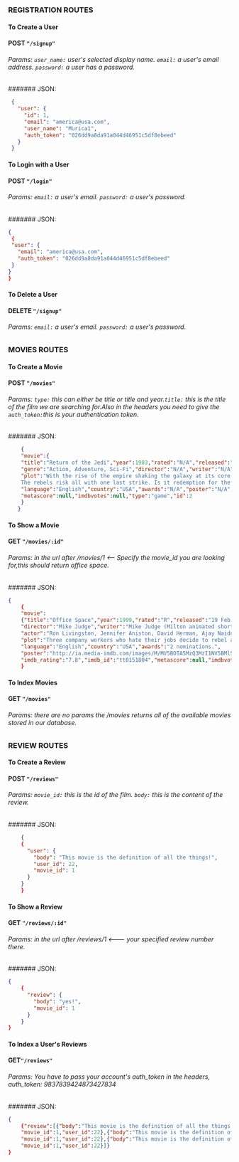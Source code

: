 ### REGISTRATION ROUTES

#### To Create a User
#### POST `"/signup"`
###### Params: `user_name:` user's selected display name. `email:` a user's email address. `password:` a user has a password.

####### JSON:
```json
 {
   "user": {
     "id": 1,
     "email": "america@usa.com",
     "user_name": "Murica1",
     "auth_token": "026dd9a8da91a044d46951c5df8ebeed"
   }
 }
```


#### To Login with a User
#### POST `"/login"`
###### Params: `email:` a user's email. `password:` a user's password.

####### JSON:
```json
{
 {
 "user": {
   "email": "america@usa.com",
   "auth_token": "026dd9a8da91a044d46951c5df8ebeed"
 }
}
}
```

#### To Delete a User
#### DELETE `"/signup"`
###### Params: `email:` a user's email. `password:` a user's password.

### MOVIES ROUTES

#### To Create a Movie
#### POST `"/movies"`
###### Params: `type:` this can either be title or title and year.`title:` this is the title of the film we are searching for.Also in the headers you need to give the `auth_token:`this is your authentication token.

####### JSON:
```json
    {
    "movie":{
    "title":"Return of the Jedi","year":1983,"rated":"N/A","released":"25 May 1983",
    "genre":"Action, Adventure, Sci-Fi","director":"N/A","writer":"N/A","actor":"N/A",
    "plot":"With the rise of the empire shaking the galaxy at its core, the rebels are driven deep into hiding.
    The rebels risk all with one last strike. Is it redemption for the freedom of the galaxy ...",
    "language":"English","country":"USA","awards":"N/A","poster":"N/A","imdb_rating":"8.2","imdb_id":"tt2301123",
    "metascore":null,"imdbvotes":null,"type":"game","id":2
    }
   }
```

#### To Show a Movie
#### GET `"/movies/:id"`
###### Params: in the url after /movies/1 <-- Specify the movie_id you are looking for,this should return office space.

####### JSON:
```json
{
    {
    "movie":
    {"title":"Office Space","year":1999,"rated":"R","released":"19 Feb 1999","genre":"Comedy",
    "director":"Mike Judge","writer":"Mike Judge (Milton animated shorts), Mike Judge (screenplay)",
    "actor":"Ron Livingston, Jennifer Aniston, David Herman, Ajay Naidu",
    "plot":"Three company workers who hate their jobs decide to rebel against their greedy boss.",
    "language":"English","country":"USA","awards":"2 nominations.",
    "poster":"http://ia.media-imdb.com/images/M/MV5BOTA5MzQ3MzI1NV5BMl5BanBnXkFtZTgwNTcxNTYxMTE@._V1_SX300.jpg",
    "imdb_rating":"7.8","imdb_id":"tt0151804","metascore":null,"imdbvotes":null,"type":"movie","id":1}}
    }
```

#### To Index Movies
#### GET `"/movies"`
######  Params: there are no params the /movies returns all of the available movies stored in our database.

### REVIEW ROUTES

#### To Create a Review
#### POST `"/reviews"`
###### Params: `movie_id:` this is the id of the film.  `body:` this is the content of the review.

####### JSON:
```json
    {
    {
      "user": {
        "body": "This movie is the definition of all the things!",
        "user_id": 22,
        "movie_id": 1
      }
    }
    }
```
#### To Show a Review
#### GET `"/reviews/:id"`
###### Params: in the url after /reviews/1 <--- your specified review number there.

####### JSON:
```json
{
    {
      "review": {
        "body": "yes!",
        "movie_id": 1
      }
    }
}
```

#### To Index a User's Reviews
#### GET`"/reviews"`
###### Params: You have to pass your account's auth_token in the headers, auth_token: 9837839424873427834

####### JSON:
```json
{
    {"review":[{"body":"This movie is the definition of all the things!",
    "movie_id":1,"user_id":22},{"body":"This movie is the definition of all the things!",
    "movie_id":1,"user_id":22},{"body":"This movie is the definition of all the things!",
    "movie_id":1,"user_id":22}]}
}
```